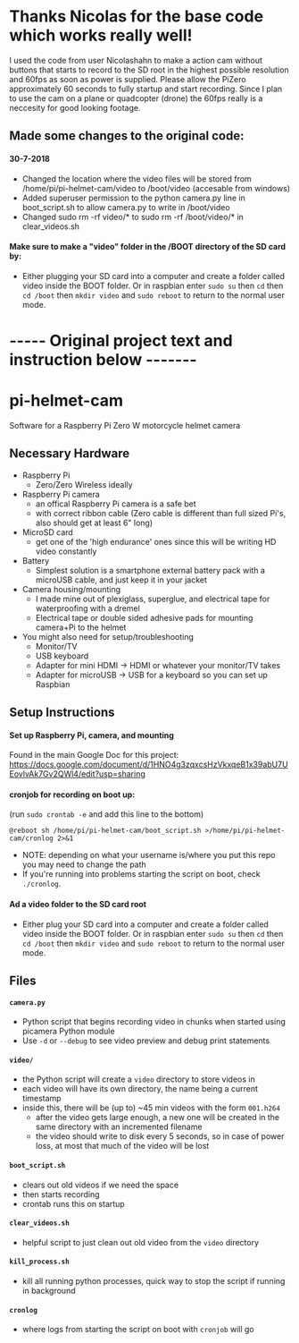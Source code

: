 # Thanks Nicolas for the base code which works really well!

I used the code from user Nicolashahn to make a action cam without buttons that starts to record to the SD root in 
the highest possible resolution and 60fps as soon as power is supplied. Please allow the PiZero approximately 60 seconds to fully startup and start recording. Since I plan to use the cam on a plane or quadcopter (drone) the 60fps really is a neccesity for good looking footage. 

## Made some changes to the original code:

#### 30-7-2018
- Changed the location where the video files will be stored from /home/pi/pi-helmet-cam/video to /boot/video (accesable from windows)
- Added superuser permission to the python camera.py line in boot_script.sh to allow camera.py to write in /boot/video
- Changed sudo rm -rf video/* to sudo rm -rf /boot/video/* in clear_videos.sh 

#### Make sure to make a "video" folder in the /BOOT directory of the SD card by:

- Either plugging your SD card into a computer and create a folder called video inside the BOOT folder.
Or in raspbian enter `sudo su` then `cd` then `cd /boot` then `mkdir video` and `sudo reboot` to return to the normal user mode.

# ----- Original project text and instruction below -------

# pi-helmet-cam
Software for a Raspberry Pi Zero W motorcycle helmet camera

## Necessary Hardware

- Raspberry Pi
  - Zero/Zero Wireless ideally
- Raspberry Pi camera 
  - an offical Raspberry Pi camera is a safe bet
  - with correct ribbon cable (Zero cable is different than full sized Pi's, also should get at least 6" long)
- MicroSD card
  - get one of the 'high endurance' ones since this will be writing HD video constantly
- Battery
  - Simplest solution is a smartphone external battery pack with a microUSB cable, and just keep it in your jacket
- Camera housing/mounting
  - I made mine out of plexiglass, superglue, and electrical tape for waterproofing with a dremel
  - Electrical tape or double sided adhesive pads for mounting camera+Pi to the helmet
- You might also need for setup/troubleshooting
  - Monitor/TV
  - USB keyboard
  - Adapter for mini HDMI -> HDMI or whatever your monitor/TV takes
  - Adapter for microUSB -> USB for a keyboard so you can set up Raspbian

## Setup Instructions

#### Set up Raspberry Pi, camera, and mounting

Found in the main Google Doc for this project: https://docs.google.com/document/d/1HNO4g3zqxcsHzVkxqeB1x39abU7UEovlvAk7Gv2QWl4/edit?usp=sharing

#### cronjob for recording on boot up:

(run `sudo crontab -e` and add this line to the bottom)

    @reboot sh /home/pi/pi-helmet-cam/boot_script.sh >/home/pi/pi-helmet-cam/cronlog 2>&1

- NOTE: depending on what your username is/where you put this repo you may need to change the path
- If you're running into problems starting the script on boot, check `./cronlog`.

#### Ad a video folder to the SD card root

- Either plug your SD card into a computer and create a folder called video inside the BOOT folder.
Or in raspbian enter `sudo su` then `cd` then `cd /boot` then `mkdir video` and `sudo reboot` to return to the normal user mode.


## Files

#### `camera.py`

- Python script that begins recording video in chunks when started using picamera Python module
- Use `-d` or `--debug` to see video preview and debug print statements

#### `video/`
- the Python script will create a `video` directory to store videos in
- each video will have its own directory, the name being a current timestamp
- inside this, there will be (up to) ~45 min videos with the form `001.h264`
  - after the video gets large enough, a new one will be created in the same directory with an incremented filename
  - the video should write to disk every 5 seconds, so in case of power loss, at most that much of the video will be lost

#### `boot_script.sh`

- clears out old videos if we need the space
- then starts recording
- crontab runs this on startup

#### `clear_videos.sh`

- helpful script to just clean out old video from the `video` directory

#### `kill_process.sh`

- kill all running python processes, quick way to stop the script if running in background

#### `cronlog`
- where logs from starting the script on boot with `cronjob` will go
